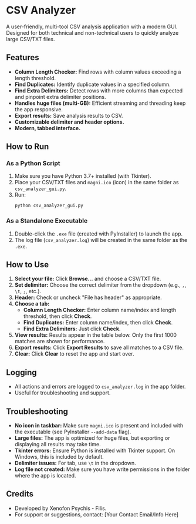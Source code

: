 # CSV Analyzer

A user-friendly, multi-tool CSV analysis application with a modern GUI. Designed for both technical and non-technical users to quickly analyze large CSV/TXT files.

## Features
- **Column Length Checker:** Find rows with column values exceeding a length threshold.
- **Find Duplicates:** Identify duplicate values in a specified column.
- **Find Extra Delimiters:** Detect rows with more columns than expected and pinpoint extra delimiter positions.
- **Handles huge files (multi-GB):** Efficient streaming and threading keep the app responsive.
- **Export results:** Save analysis results to CSV.
- **Customizable delimiter and header options.**
- **Modern, tabbed interface.**

## How to Run

### As a Python Script
1. Make sure you have Python 3.7+ installed (with Tkinter).
2. Place your CSV/TXT files and `magni.ico` (icon) in the same folder as `csv_analyzer_gui.py`.
3. Run:
   ```sh
   python csv_analyzer_gui.py
   ```

### As a Standalone Executable
1. Double-click the `.exe` file (created with PyInstaller) to launch the app.
2. The log file (`csv_analyzer.log`) will be created in the same folder as the `.exe`.

## How to Use
1. **Select your file:** Click **Browse...** and choose a CSV/TXT file.
2. **Set delimiter:** Choose the correct delimiter from the dropdown (e.g., `,`, `\t`, `;`, etc.).
3. **Header:** Check or uncheck "File has header" as appropriate.
4. **Choose a tab:**
   - **Column Length Checker:** Enter column name/index and length threshold, then click **Check**.
   - **Find Duplicates:** Enter column name/index, then click **Check**.
   - **Find Extra Delimiters:** Just click **Check**.
5. **View results:** Results appear in the table below. Only the first 1000 matches are shown for performance.
6. **Export results:** Click **Export Results** to save all matches to a CSV file.
7. **Clear:** Click **Clear** to reset the app and start over.

## Logging
- All actions and errors are logged to `csv_analyzer.log` in the app folder.
- Useful for troubleshooting and support.

## Troubleshooting
- **No icon in taskbar:** Make sure `magni.ico` is present and included with the executable (see PyInstaller `--add-data` flag).
- **Large files:** The app is optimized for huge files, but exporting or displaying all results may take time.
- **Tkinter errors:** Ensure Python is installed with Tkinter support. On Windows, this is included by default.
- **Delimiter issues:** For tab, use `\t` in the dropdown.
- **Log file not created:** Make sure you have write permissions in the folder where the app is located.

## Credits
- Developed by Xenofon Psychis - Filis.
- For support or suggestions, contact: [Your Contact Email/Info Here] 